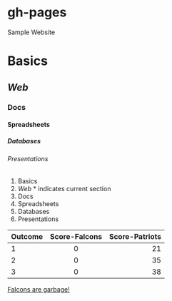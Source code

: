 # gh-pages
Sample Website
# Basics
## *Web*
### Docs
#### Spreadsheets
##### Databases
###### Presentations

1. Basics
2. *Web* * indicates current section
3. Docs
4. Spreadsheets
5. Databases
6. Presentations

| Outcome | Score-Falcons | Score-Patriots |
|---------|:-------------:|---------------:|
| 1       | 0             | 21             |
| 2       | 0             | 35             |
| 3       | 0             | 38             |

[Falcons are garbage!](http://www.fbschedules.com/images/logos/nfl/new-england-patriots.png)
